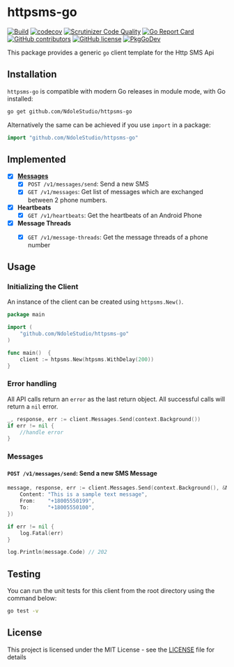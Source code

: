 # httpsms-go

[![Build](https://github.com/NdoleStudio/httpsms-go/actions/workflows/main.yml/badge.svg)](https://github.com/NdoleStudio/httpsms-go/actions/workflows/main.yml)
[![codecov](https://codecov.io/gh/NdoleStudio/httpsms-go/branch/main/graph/badge.svg)](https://codecov.io/gh/NdoleStudio/httpsms-go)
[![Scrutinizer Code Quality](https://scrutinizer-ci.com/g/NdoleStudio/httpsms-go/badges/quality-score.png?b=main)](https://scrutinizer-ci.com/g/NdoleStudio/httpsms-go/?branch=main)
[![Go Report Card](https://goreportcard.com/badge/github.com/NdoleStudio/httpsms-go)](https://goreportcard.com/report/github.com/NdoleStudio/httpsms-go)
[![GitHub contributors](https://img.shields.io/github/contributors/NdoleStudio/httpsms-go)](https://github.com/NdoleStudio/httpsms-go/graphs/contributors)
[![GitHub license](https://img.shields.io/github/license/NdoleStudio/httpsms-go?color=brightgreen)](https://github.com/NdoleStudio/httpsms-go/blob/master/LICENSE)
[![PkgGoDev](https://pkg.go.dev/badge/github.com/NdoleStudio/httpsms-go)](https://pkg.go.dev/github.com/NdoleStudio/httpsms-go)


This package provides a generic `go` client template for the Http SMS Api

## Installation

`httpsms-go` is compatible with modern Go releases in module mode, with Go installed:

```bash
go get github.com/NdoleStudio/httpsms-go
```

Alternatively the same can be achieved if you use `import` in a package:

```go
import "github.com/NdoleStudio/httpsms-go"
```


## Implemented

- [x] **[Messages](#messages)**
  - [x] `POST /v1/messages/send`: Send a new SMS
  - [x] `GET /v1/messages`: Get list of messages which are exchanged between 2 phone numbers.
- [x] **Heartbeats**
  - [x] `GET /v1/heartbeats`: Get the heartbeats of an Android Phone
- [x] **Message Threads**
  - [x] `GET /v1/message-threads`: Get the message threads of a phone number


## Usage

### Initializing the Client

An instance of the client can be created using `httpsms.New()`.

```go
package main

import (
    "github.com/NdoleStudio/httpsms-go"
)

func main()  {
    client := htpsms.New(htpsms.WithDelay(200))
}
```

### Error handling

All API calls return an `error` as the last return object. All successful calls will return a `nil` error.

```go
_, response, err := client.Messages.Send(context.Background())
if err != nil {
    //handle error
}
```

### Messages

#### `POST /v1/messages/send`: Send a new SMS Message

```go
message, response, err := client.Messages.Send(context.Background(), &MessageSendParams{
    Content: "This is a sample text message",
    From:    "+18005550199",
    To:      "+18005550100",
})

if err != nil {
    log.Fatal(err)
}

log.Println(message.Code) // 202
```

## Testing

You can run the unit tests for this client from the root directory using the command below:

```bash
go test -v
```

## License

This project is licensed under the MIT License - see the [LICENSE](LICENSE) file for details
